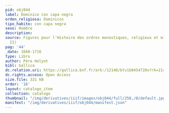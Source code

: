 ```yaml
---
pid: obj044
label: Dominico con capa negra
orden_religiosa: Dominicos
tipo_habito: con capa negra
sexo: Hombre
description: 
source: Figures pour l'Histoire des ordres monastiques, religieux et militaires (tomo
  II)
pag: '44'
_date: 1660-1716
type: Libro
author: Père Helyot
bibl: Gallica
dc.relation.uri: https://gallica.bnf.fr/ark:/12148/btv1b8454720v?rk=21459;6
dc.rights.acceso: Open Access
size.file: 331 kB
order: '16'
layout: catalogo_item
collection: catalogo
thumbnail: "/img/derivatives/iiif/images/obj044/full/250,/0/default.jpg"
manifest: "/img/derivatives/iiif/obj044/manifest.json"
---
```

